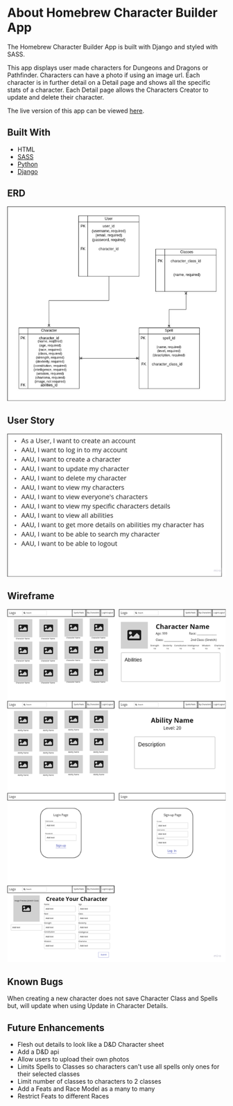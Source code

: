 # About Homebrew Character Builder App
The Homebrew Character Builder App is built with Django and styled with SASS.

This app displays user made characters for Dungeons and Dragons or Pathfinder. Characters can have a photo if using an image url. Each character is in further detail on a Detail page and shows all the specific stats of a character. Each Detail page allows the Characters Creator to update and delete their character.

The live version of this app can be viewed [here](https://homebrew-character-builder.herokuapp.com/).

## **Built With**
- HTML
- [SASS](https://sass-lang.com/documentation)
- [Python](https://docs.python.org/3/)
- [Django](https://docs.djangoproject.com/en/4.0/)

## ERD
![ERD](Prep/fixed-erd.jpg)

## User Story
![User Story](Prep/fixed-user-story.jpg)

## Wireframe
![Wireframe](Prep/fixed-wireframes.jpg)

## Known Bugs
When creating a new character does not save Character Class and Spells but, will update when using Update in Character Details.

## Future Enhancements
- Flesh out details to look like a D&D Character sheet
- Add a D&D api
- Allow users to upload their own photos
- Limits Spells to Classes so characters can't use all spells only ones for their selected classes
- Limit number of classes to characters to 2 classes
- Add a Feats and Race Model as a many to many
- Restrict Feats to different Races